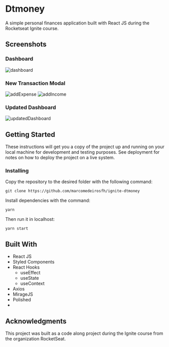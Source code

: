 # Dtmoney
A simple personal finances application built with React JS during the Rocketseat Ignite course.

## Screenshots
### Dashboard
![dashboard](https://user-images.githubusercontent.com/33945119/119228291-3b117900-bb0a-11eb-9c44-8c4bf72831c1.png)

### New Transaction Modal
![addExpense](https://user-images.githubusercontent.com/33945119/119228305-5086a300-bb0a-11eb-8172-1556431b72e0.png)
![addIncome](https://user-images.githubusercontent.com/33945119/119228306-511f3980-bb0a-11eb-8319-bebf5d580430.png)

### Updated Dashboard
![updatedDashboard](https://user-images.githubusercontent.com/33945119/119228315-5aa8a180-bb0a-11eb-9c6e-17ad91db1202.png)

## Getting Started
These instructions will get you a copy of the project up and running on your local machine for development and testing purposes. See deployment for notes on how to deploy the project on a live system.

### Installing
Copy the repository to the desired folder with the following command:

```
git clone https://github.com/marcomedeirosfh/ignite-dtmoney
```
Install dependencies with the command:
```
yarn
```
Then run it in localhost:
```
yarn start
```
## [](https://gist.github.com/PurpleBooth/109311bb0361f32d87a2#built-with)Built With

-   React JS
-   Styled Components
-   React Hooks 
	- useEffect
	- useState
	- useContext
- Axios
- MirageJS
- Polished
- 
## [](https://gist.github.com/PurpleBooth/109311bb0361f32d87a2#acknowledgments)Acknowledgments
This project was built as a code along project during the Ignite course from the organization RocketSeat.
